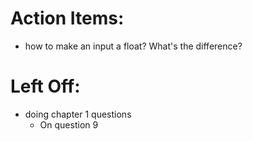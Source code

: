 <!-- No need to create PRs and get approvals for this, just merge it -->

# Action Items:

- how to make an input a float? What's the difference?


# Left Off:

- doing chapter 1 questions
    - On question 9